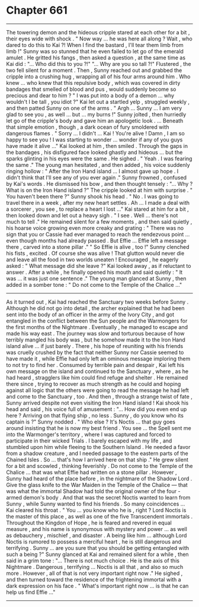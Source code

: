 
# Chapter 661


---

The towering demon and the hideous cripple stared at each other for a bit , their eyes wide with shock .
" Now way … he was here all along ? Wait , who dared to do this to Kai ?! When I find the bastard , I'll tear them limb from limb !"
Sunny was so stunned that he even failed to let go of the emerald amulet . He gritted his fangs , then asked a question , at the same time as Kai did :
"... Who did this to you ?!"
"... Why are you so tall ?!"
Flustered , the two fell silent for a moment .
Then , Sunny reached out and grabbed the cripple into a crushing hug , wrapping all of his four arms around him . Who knew … who knew that this repulsive body , which was covered in dirty bandages that smelled of blood and pus , would suddenly become so precious and dear to him ?
" I was put into a body of a demon … why wouldn't I be tall , you idiot ?"
Kai let out a startled yelp , struggled weekly , and then patted Sunny on one of the arms .
" Argh … Sunny … I am very glad to see you , as well … but … my burns !"
Sunny jolted , then hurriedly let go of the cripple's body and gave him an apologetic look .
… Beneath that simple emotion , though , a dark ocean of fury smoldered with dangerous flames .
" Sorry … I didn't ... Kai ! You're alive ! Damn , I am so happy to see you ! I was starting to wonder … wonder if any of you guys have made it alive …"
Kai looked at him , then smiled . Through the gaps in the bandages , his disfigured face looked ghastly and hideous … but the sparks glinting in his eyes were the same . He sighed .
" Yeah . I was fearing the same ."
The young man hesitated , and then added , his voice suddenly ringing hollow :
" After the Iron Hand island … I almost gave up hope . I didn't think that I'll see any of you ever again ."
Sunny frowned , confused by Kai's words . He dismissed his bow , and then thought tensely :
"... Why ? What is on the Iron Hand island ?"
The cripple looked at him with surprise .
" You haven't been there ?"
Sunny shook his head .
" No . I was going to travel there in a week , after my new heart settles . Ah … I made a deal with a sorcerer , you see , to replace a heart I lost …"
Kai stared at him for a bit , then looked down and let out a heavy sigh .
" I see . Well … there's not much to tell ."
He remained silent for a few moments , and then said quietly , his hoarse voice growing even more creaky and grating :
" There was no sign that you or Cassie had ever managed to reach the rendezvous point … even though months had already passed . But Effie … Effie left a message there , carved into a stone pillar ."
" So Effie is alive , too !"
Sunny clenched his fists , excited .
Of course she was alive ! That glutton would never die and leave all the food in two worlds uneaten !
Encouraged , he eagerly asked :
" What message did she leave ?"
Kai looked away , as if reluctant to answer .
After a while , he finally opened his mouth and said quietly :
" It was … it was just one sentence ."
The young man glanced at Sunny , then added in a somber tone :
" Do not come to the Temple of the Chalice …"
***
As it turned out , Kai had reached the Sanctuary two weeks before Sunny . Although he did not go into detail , the archer explained that he had been sent into the body of an officer in the army of the Ivory City , and got entangled in the conflict between the Sun people and the Warmongers for the first months of the Nightmare .
Eventually , he managed to escape and made his way east . The journey was slow and torturous because of how terribly mangled his body was , but he somehow made it to the Iron Hand island alive … if just barely . There , his hope of reuniting with his friends was cruelly crushed by the fact that neither Sunny nor Cassie seemed to have made it , while Effie had only left an ominous message imploring them to not try to find her .
Consumed by terrible pain and despair , Kai left his own message on the island and continued to the Sanctuary , where , as he had heard , stragglers like him could find refuge and shelter .
He remained there since , trying to recover as much strength as he could and hoping against all logic that the others were going to read the message he had left and come to the Sanctuary , too . And then , through a strange twist of fate , Sunny arrived despite not even visiting the Iron Hand island !
Kai shook his head and said , his voice full of amusement :
"... How did you even end up here ? Arriving on that flying ship , no less . Sunny , do you know who its captain is ?"
Sunny nodded .
" Who else ? It's Noctis … that guy goes around insisting that he is now my best friend . You see ... the Spell sent me into the Warmonger's territory , where I was captured and forced to participate in their wicked Trials . I barely escaped with my life , and stumbled upon him while fleeing to the Southern Island . He needed a favor from a shadow creature , and I needed passage to the eastern parts of the Chained Isles . So … that's how I arrived here on that ship ."
He grew silent for a bit and scowled , thinking feverishly .
Do not come to the Temple of the Chalice … that was what Effie had written on a stone pillar . However , Sunny had heard of the place before , in the nightmare of the Shadow Lord .
Give the glass knife to the War Maiden in the Temple of the Chalice — that was what the immortal Shadow had told the original owner of the four - armed demon's body . And that was the secret Noctis wanted to learn from Sunny , while Sunny wanted to find his friends . So many coincidences ...
Kai cleared his throat .
" You … you know who he is , right ? Lord Noctis is the master of this place , as well as one of the five Transcendent immortals . Throughout the Kingdon of Hope , he is feared and revered in equal measure , and his name is synonymous with mystery and power … as well as debauchery , mischief , and disaster . A being like him … although Lord Noctis is rumored to possess a merciful heart , he is still dangerous and terrifying . Sunny ... are you sure that you should be getting entangled with such a being ?"
Sunny glanced at Kai and remained silent for a while , then said in a grim tone :
"... There is not much choice . He is the axis of this Nightmare . Dangerous , terrifying ... Noctis is all that , and also so much more . However , all of that is not very important right now ."
He sighed , and then turned toward the residence of the frightening immortal with a dark expression on his face .
" What's important right now … is that he can help us find Effie …"

---

